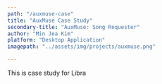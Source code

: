 ```yaml
---
path: "/auxmuse-case"
title: "AuxMuse Case Study"
secondary-title: "AuxMuse: Song Requester"
author: "Min Jea Kim"
platform: "Desktop Application"
imagepath: "../assets/img/projects/auxmuse.png"

---
```



This is case study for Libra